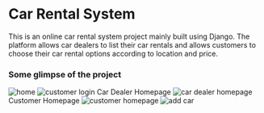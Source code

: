 # Car Rental System 
This is an online car rental system project mainly built using Django. The platform allows car dealers to list their car rentals and allows customers to choose their car rental options according to location and price.

### Some glimpse of the project

![home ](https://github.com/uru0120/Car-Rental-System-Django/assets/76898392/075eca6a-0e47-42d1-8215-fb6c981218f4)
![customer login](https://github.com/uru0120/Car-Rental-System-Django/assets/76898392/9e86600e-3c75-4fe5-b19c-f631b80e295e)
Car Dealer Homepage
![car dealer homepage](https://github.com/uru0120/Car-Rental-System-Django/assets/76898392/2fb0ea39-2762-488f-9e6f-d61d21274fec)
Customer Homepage
![customer homepage](https://github.com/uru0120/Car-Rental-System-Django/assets/76898392/6b823f6b-6b5a-4921-baf2-1364a357b184)
![add car](https://github.com/uru0120/Car-Rental-System-Django/assets/76898392/8556d398-71d0-42e7-85ff-22e8159b6542)
